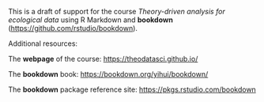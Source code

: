 This is a draft of support for the course *Theory-driven analysis for ecological data* using R Markdown and **bookdown** (https://github.com/rstudio/bookdown). 


Additional resources:

The **webpage** of the course: https://theodatasci.github.io/

The **bookdown** book: https://bookdown.org/yihui/bookdown/

The **bookdown** package reference site: https://pkgs.rstudio.com/bookdown
